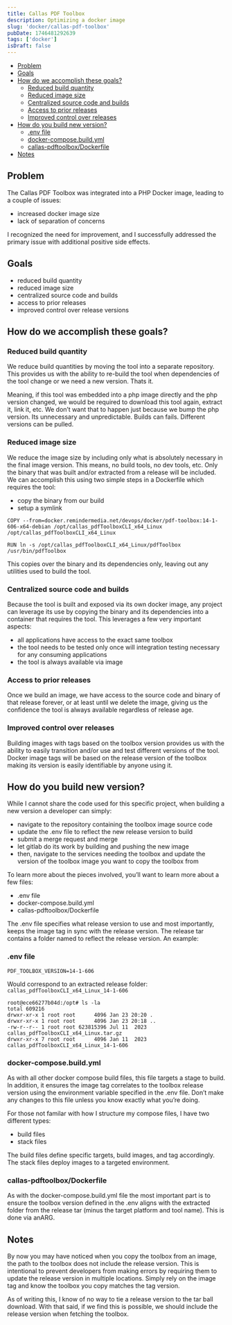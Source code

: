```yaml
---
title: Callas PDF Toolbox
description: Optimizing a docker image
slug: 'docker/callas-pdf-toolbox'
pubDate: 1746481292639
tags: ['docker']
isDraft: false
---
```


- [Problem](#problem)
- [Goals](#goals)
- [How do we accomplish these goals?](#how-do-we-accomplish-these-goals)
  - [Reduced build quantity](#reduced-build-quantity)
  - [Reduced image size](#reduced-image-size)
  - [Centralized source code and builds](#centralized-source-code-and-builds)
  - [Access to prior releases](#access-to-prior-releases)
  - [Improved control over releases](#improved-control-over-releases)
- [How do you build new version?](#how-do-you-build-new-version)
  - [.env file](#env-file)
  - [docker-compose.build.yml](#docker-composebuildyml)
  - [callas-pdftoolbox/Dockerfile](#callas-pdftoolboxdockerfile)
- [Notes](#how-do-you-build-new-version)

## Problem

The Callas PDF Toolbox was integrated into a PHP Docker image, leading to a couple of issues:

- increased docker image size
- lack of separation of concerns

I recognized the need for improvement, and I successfully addressed the primary issue with additional positive side effects.

## Goals

- reduced build quantity
- reduced image size
- centralized source code and builds
- access to prior releases
- improved control over release versions

## How do we accomplish these goals?

### Reduced build quantity

We reduce build quantities by moving the tool into a separate repository. This provides us with the ability to re-build the tool when dependencies of the tool change or we need a new version. Thats it.

Meaning, if this tool was embedded into a php image directly and the php version changed, we would be required to download this tool again, extract it, link it, etc. We don’t want that to happen just because we bump the php version. Its unnecessary and unpredictable. Builds can fails. Different versions can be pulled.

### Reduced image size

We reduce the image size by including only what is absolutely necessary in the final image version. This means, no build tools, no dev tools, etc. Only the binary that was built and/or extracted from a release will be included. We can accomplish this using two simple steps in a Dockerfile which requires the tool:

- copy the binary from our build
- setup a symlink

```
COPY --from=docker.remindermedia.net/devops/docker/pdf-toolbox:14-1-606-x64-debian /opt/callas_pdfToolboxCLI_x64_Linux /opt/callas_pdfToolboxCLI_x64_Linux

RUN ln -s /opt/callas_pdfToolboxCLI_x64_Linux/pdfToolbox /usr/bin/pdfToolbox
```

This copies over the binary and its dependencies only, leaving out any utilities used to build the tool.

### Centralized source code and builds

Because the tool is built and exposed via its own docker image, any project can leverage its use by copying the binary and its dependencies into a container that requires the tool. This leverages a few very important aspects:

- all applications have access to the exact same toolbox
- the tool needs to be tested only once will integration testing necessary for any consuming applications
- the tool is always available via image

### Access to prior releases

Once we build an image, we have access to the source code and binary of that release forever, or at least until we delete the image, giving us the confidence the tool is always available regardless of release age.

### Improved control over releases

Building images with tags based on the toolbox version provides us with the ability to easily transition and/or use and test different versions of the tool. Docker image tags will be based on the release version of the toolbox making its version is easily identifiable by anyone using it.

## How do you build new version?

While I cannot share the code used for this specific project, when building a new version a developer can simply:

- navigate to the repository containing the toolbox image source code
- update the .env file to reflect the new release version to build
- submit a merge request and merge
- let gitlab do its work by building and pushing the new image
- then, navigate to the services needing the toolbox and update the version of the toolbox image you want to copy the toolbox from

To learn more about the pieces involved, you’ll want to learn more about a few files:

- .env file
- docker-compose.build.yml
- callas-pdftoolbox/Dockerfile

The .env file specifies what release version to use and most importantly, keeps the image tag in sync with the release version. The release tar contains a folder named to reflect the release version. An example:

### .env file

```
PDF_TOOLBOX_VERSION=14-1-606
```

Would correspond to an extracted release folder: `callas_pdfToolboxCLI_x64_Linux_14-1-606`

```
root@ece66277b04d:/opt# ls -la
total 609216
drwxr-xr-x 1 root root      4096 Jan 23 20:20 .
drwxr-xr-x 1 root root      4096 Jan 23 20:18 ..
-rw-r--r-- 1 root root 623815396 Jul 11  2023 callas_pdfToolboxCLI_x64_Linux.tar.gz
drwxr-xr-x 7 root root      4096 Jan 11  2023 callas_pdfToolboxCLI_x64_Linux_14-1-606
```

### docker-compose.build.yml

As with all other docker compose build files, this file targets a stage to build. In addition, it ensures the image tag correlates to the toolbox release version using the environment variable specified in the .env file. Don’t make any changes to this file unless you know exactly what you’re doing.

For those not familar with how I structure my compose files, I have two different types:

- build files
- stack files

The build files define specific targets, build images, and tag accordingly. The stack files deploy images to a targeted environment.

### callas-pdftoolbox/Dockerfile

As with the docker-compose.build.yml file the most important part is to ensure the toolbox version defined in the .env aligns with the extracted folder from the release tar (minus the target platform and tool name). This is done via anARG.

## Notes

By now you may have noticed when you copy the toolbox from an image, the path to the toolbox does not include the release version. This is intentional to prevent developers from making errors by requiring them to update the release version in multiple locations. Simply rely on the image tag and know the toolbox you copy matches the tag version.

As of writing this, I know of no way to tie a release version to the tar ball download. With that said, if we find this is possible, we should include the release version when fetching the toolbox.
